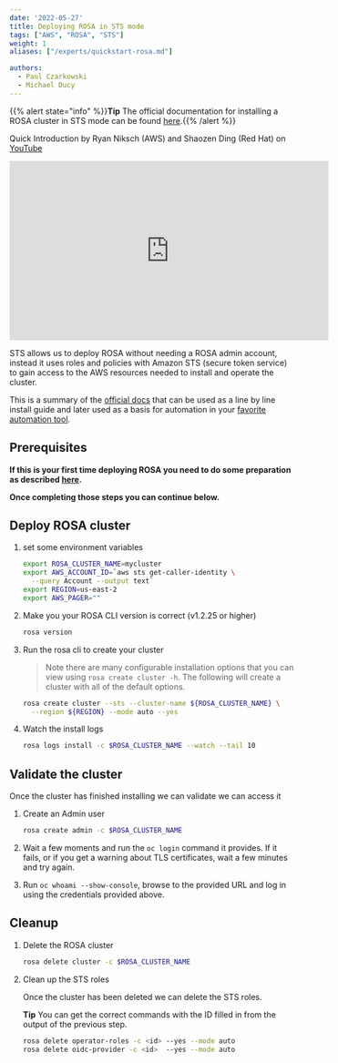 ```yaml
---
date: '2022-05-27'
title: Deploying ROSA in STS mode
tags: ["AWS", "ROSA", "STS"]
weight: 1
aliases: ["/experts/quickstart-rosa.md"]

authors:
  - Paul Czarkowski
  - Michael Ducy
---
```



{{% alert state="info" %}}**Tip** The official documentation for installing a ROSA cluster in STS mode can be found [here](https://docs.openshift.com/rosa/rosa_getting_started_sts/rosa-sts-getting-started-workflow.html).{{% /alert %}}

Quick Introduction by Ryan Niksch (AWS) and Shaozen Ding (Red Hat) on [YouTube](https://youtu.be/R1T0yk9l6Ys)

<iframe width="560" height="315" src="https://www.youtube.com/embed/R1T0yk9l6Ys" title="YouTube video player" frameborder="0" allow="accelerometer; autoplay; clipboard-write; encrypted-media; gyroscope; picture-in-picture" allowfullscreen></iframe>

STS allows us to deploy ROSA without needing a ROSA admin account, instead it uses roles and policies with Amazon STS (secure token service) to gain access to the AWS resources needed to install and operate the cluster.

This is a summary of the [official docs](https://docs.openshift.com/rosa/rosa_getting_started/rosa-sts-getting-started-workflow.html) that can be used as a line by line install guide and later used as a basis for automation in your [favorite automation tool](https://github.com/ansible/ansible).

## Prerequisites

**If this is your first time deploying ROSA you need to do some preparation as described [here](./prereqs).**

**Once completing those steps you can continue below.**

## Deploy ROSA cluster

1. set some environment variables

    ```bash
    export ROSA_CLUSTER_NAME=mycluster
    export AWS_ACCOUNT_ID=`aws sts get-caller-identity \
      --query Account --output text`
    export REGION=us-east-2
    export AWS_PAGER=""
    ```

1. Make you your ROSA CLI version is correct (v1.2.25 or higher)

    ```bash
    rosa version
    ```

1. Run the rosa cli to create your cluster

    > Note there are many configurable installation options that you can view using `rosa create cluster -h`. The following will create a cluster with all of the default options.

    ```bash
    rosa create cluster --sts --cluster-name ${ROSA_CLUSTER_NAME} \
      --region ${REGION} --mode auto --yes
    ```

1. Watch the install logs

    ```bash
    rosa logs install -c $ROSA_CLUSTER_NAME --watch --tail 10
    ```

## Validate the cluster

Once the cluster has finished installing we can validate we can access it

1. Create an Admin user

    ```bash
    rosa create admin -c $ROSA_CLUSTER_NAME
    ```

1. Wait a few moments and run the `oc login` command it provides. If it fails, or if you get a warning about TLS certificates, wait a few minutes and try again.

1. Run `oc whoami --show-console`, browse to the provided URL and log in using the credentials provided above.

## Cleanup

1. Delete the ROSA cluster

    ```bash
    rosa delete cluster -c $ROSA_CLUSTER_NAME
    ```
1. Clean up the STS roles

    Once the cluster has been deleted we can delete the STS roles.

    **Tip** You can get the correct commands with the ID filled in from the output of the previous step.

    ```bash
    rosa delete operator-roles -c <id> --yes --mode auto
    rosa delete oidc-provider -c <id>  --yes --mode auto
    ```
